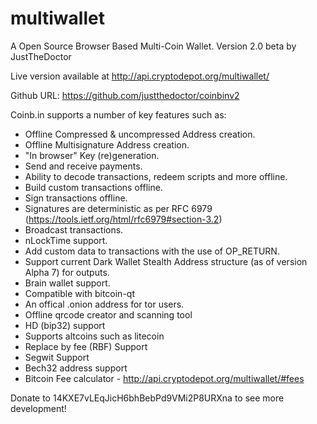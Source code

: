 multiwallet
=======

A Open Source Browser Based Multi-Coin Wallet. Version 2.0 beta by JustTheDoctor

Live version available at http://api.cryptodepot.org/multiwallet/

Github URL: https://github.com/justthedoctor/coinbinv2

Coinb.in supports a number of key features such as:

- Offline Compressed & uncompressed Address creation.
- Offline Multisignature Address creation.
- "In browser" Key (re)generation.
- Send and receive payments.
- Ability to decode transactions, redeem scripts and more offline.
- Build custom transactions offline.
- Sign transactions offline.
- Signatures are deterministic as per RFC 6979 (https://tools.ietf.org/html/rfc6979#section-3.2)
- Broadcast transactions.
- nLockTime support.
- Add custom data to transactions with the use of OP_RETURN.
- Support current Dark Wallet Stealth Address structure (as of version Alpha 7) for outputs.
- Brain wallet support.
- Compatible with bitcoin-qt
- An offical .onion address for tor users.
- Offline qrcode creator and scanning tool
- HD (bip32) support
- Supports altcoins such as litecoin
- Replace by fee (RBF) Support
- Segwit Support
- Bech32 address support
- Bitcoin Fee calculator - http://api.cryptodepot.org/multiwallet/#fees

Donate to 14KXE7vLEqJicH6bhBebPd9VMi2P8URXna to see more development!
